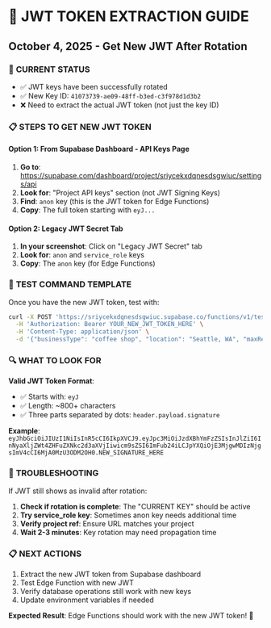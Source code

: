 # 🔑 **JWT TOKEN EXTRACTION GUIDE**

## October 4, 2025 - Get New JWT After Rotation

### 🎯 **CURRENT STATUS**

- ✅ JWT keys have been successfully rotated
- ✅ New Key ID: `41073739-ae09-48ff-b3ed-c3f978d1d3b2`
- ❌ Need to extract the actual JWT token (not just the key ID)

### 📋 **STEPS TO GET NEW JWT TOKEN**

#### **Option 1: From Supabase Dashboard - API Keys Page**

1. **Go to**: https://supabase.com/dashboard/project/sriycekxdqnesdsgwiuc/settings/api
2. **Look for**: "Project API keys" section (not JWT Signing Keys)
3. **Find**: `anon` key (this is the JWT token for Edge Functions)
4. **Copy**: The full token starting with `eyJ...`

#### **Option 2: Legacy JWT Secret Tab**

1. **In your screenshot**: Click on "Legacy JWT Secret" tab
2. **Look for**: `anon` and `service_role` keys
3. **Copy**: The `anon` key (for Edge Functions)

### 🧪 **TEST COMMAND TEMPLATE**

Once you have the new JWT token, test with:

```bash
curl -X POST 'https://sriycekxdqnesdsgwiuc.supabase.co/functions/v1/test-business-discovery' \
  -H 'Authorization: Bearer YOUR_NEW_JWT_TOKEN_HERE' \
  -H 'Content-Type: application/json' \
  -d '{"businessType": "coffee shop", "location": "Seattle, WA", "maxResults": 2}'
```

### 🔍 **WHAT TO LOOK FOR**

**Valid JWT Token Format**:

- ✅ Starts with: `eyJ`
- ✅ Length: ~800+ characters
- ✅ Three parts separated by dots: `header.payload.signature`

**Example**: `eyJhbGciOiJIUzI1NiIsInR5cCI6IkpXVCJ9.eyJpc3MiOiJzdXBhYmFzZSIsInJlZiI6InNyaXljZWt4ZHFuZXNkc2d3aXVjIiwicm9sZSI6ImFub24iLCJpYXQiOjE3MjgwMDIzNjgsImV4cCI6MjA0MzU3ODM2OH0.NEW_SIGNATURE_HERE`

### 🚨 **TROUBLESHOOTING**

If JWT still shows as invalid after rotation:

1. **Check if rotation is complete**: The "CURRENT KEY" should be active
2. **Try service_role key**: Sometimes anon key needs additional time
3. **Verify project ref**: Ensure URL matches your project
4. **Wait 2-3 minutes**: Key rotation may need propagation time

### 📋 **NEXT ACTIONS**

1. Extract the new JWT token from Supabase dashboard
2. Test Edge Function with new JWT
3. Verify database operations still work with new keys
4. Update environment variables if needed

**Expected Result**: Edge Functions should work with the new JWT token! 🔐
